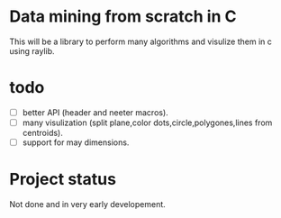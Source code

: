 # Data mining from scratch in C
This will be a library to perform many algorithms and visulize them in c using raylib.
# todo
- [ ] better API (header and neeter macros).
- [ ] many visulization (split plane,color dots,circle,polygones,lines from centroids).
- [ ] support for may dimensions.
# Project status
Not done and in very early developement.
